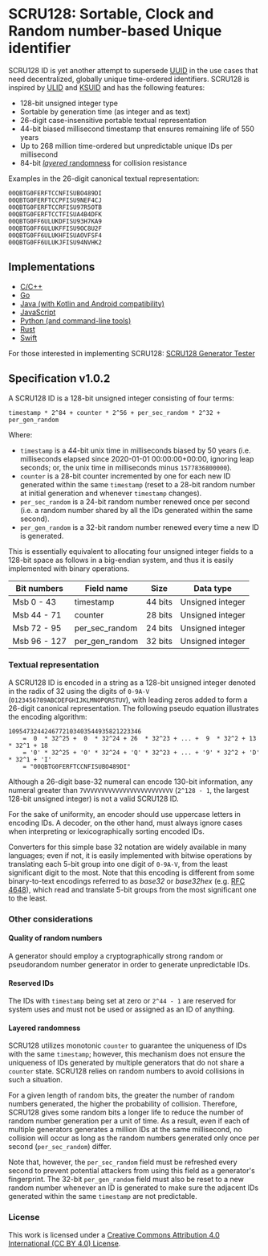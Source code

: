 # SCRU128: Sortable, Clock and Random number-based Unique identifier

SCRU128 ID is yet another attempt to supersede [UUID] in the use cases that need
decentralized, globally unique time-ordered identifiers. SCRU128 is inspired by
[ULID] and [KSUID] and has the following features:

- 128-bit unsigned integer type
- Sortable by generation time (as integer and as text)
- 26-digit case-insensitive portable textual representation
- 44-bit biased millisecond timestamp that ensures remaining life of 550 years
- Up to 268 million time-ordered but unpredictable unique IDs per millisecond
- 84-bit [_layered_ randomness](#layered-randomness) for collision resistance

Examples in the 26-digit canonical textual representation:

```
00QBTG0FERFTCCNFISUBO489DI
00QBTG0FERFTCCPFISU9NEF4CJ
00QBTG0FERFTCCRFISU97R5OTB
00QBTG0FERFTCCTFISUA4B4DFK
00QBTG0FF6ULUKDFISU93H7KA9
00QBTG0FF6ULUKFFISU9OC8U2F
00QBTG0FF6ULUKHFISUAOVFSF4
00QBTG0FF6ULUKJFISU94NVHK2
```

[uuid]: https://en.wikipedia.org/wiki/Universally_unique_identifier
[ulid]: https://github.com/ulid/spec
[ksuid]: https://github.com/segmentio/ksuid

## Implementations

- [C/C++](https://github.com/scru128/c)
- [Go](https://github.com/scru128/go-scru128)
- [Java (with Kotlin and Android compatibility)](https://github.com/scru128/java)
- [JavaScript](https://github.com/scru128/javascript)
- [Python (and command-line tools)](https://github.com/scru128/python)
- [Rust](https://github.com/scru128/rust)
- [Swift](https://github.com/scru128/swift-scru128)

For those interested in implementing SCRU128: [SCRU128 Generator Tester]

[scru128 generator tester]: https://github.com/scru128/gen_test

## Specification v1.0.2

A SCRU128 ID is a 128-bit unsigned integer consisting of four terms:

```
timestamp * 2^84 + counter * 2^56 + per_sec_random * 2^32 + per_gen_random
```

Where:

- `timestamp` is a 44-bit unix time in milliseconds biased by 50 years (i.e.
  milliseconds elapsed since 2020-01-01 00:00:00+00:00, ignoring leap seconds;
  or, the unix time in milliseconds minus `1577836800000`).
- `counter` is a 28-bit counter incremented by one for each new ID generated
  within the same `timestamp` (reset to a 28-bit random number at initial
  generation and whenever `timestamp` changes).
- `per_sec_random` is a 24-bit random number renewed once per second (i.e. a
  random number shared by all the IDs generated within the same second).
- `per_gen_random` is a 32-bit random number renewed every time a new ID is
  generated.

This is essentially equivalent to allocating four unsigned integer fields to a
128-bit space as follows in a big-endian system, and thus it is easily
implemented with binary operations.

| Bit numbers  | Field name     | Size    | Data type        |
| ------------ | -------------- | ------- | ---------------- |
| Msb 0 - 43   | timestamp      | 44 bits | Unsigned integer |
| Msb 44 - 71  | counter        | 28 bits | Unsigned integer |
| Msb 72 - 95  | per_sec_random | 24 bits | Unsigned integer |
| Msb 96 - 127 | per_gen_random | 32 bits | Unsigned integer |

### Textual representation

A SCRU128 ID is encoded in a string as a 128-bit unsigned integer denoted in the
radix of 32 using the digits of `0-9A-V` (`0123456789ABCDEFGHIJKLMNOPQRSTUV`),
with leading zeros added to form a 26-digit canonical representation. The
following pseudo equation illustrates the encoding algorithm:

```
1095473244246772103403544935821223346
    =  0  * 32^25 +  0  * 32^24 + 26  * 32^23 + ... +  9  * 32^2 + 13  * 32^1 + 18
    = '0' * 32^25 + '0' * 32^24 + 'Q' * 32^23 + ... + '9' * 32^2 + 'D' * 32^1 + 'I'
    = "00QBTG0FERFTCCNFISUBO489DI"
```

Although a 26-digit base-32 numeral can encode 130-bit information, any numeral
greater than `7VVVVVVVVVVVVVVVVVVVVVVVVV` (`2^128 - 1`, the largest 128-bit
unsigned integer) is not a valid SCRU128 ID.

For the sake of uniformity, an encoder should use uppercase letters in encoding
IDs. A decoder, on the other hand, must always ignore cases when interpreting or
lexicographically sorting encoded IDs.

Converters for this simple base 32 notation are widely available in many
languages; even if not, it is easily implemented with bitwise operations by
translating each 5-bit group into one digit of `0-9A-V`, from the least
significant digit to the most. Note that this encoding is different from some
binary-to-text encodings referred to as _base32_ or _base32hex_ (e.g. [RFC
4648]), which read and translate 5-bit groups from the most significant one to
the least.

[rfc 4648]: https://www.ietf.org/rfc/rfc4648.txt

### Other considerations

#### Quality of random numbers

A generator should employ a cryptographically strong random or pseudorandom
number generator in order to generate unpredictable IDs.

#### Reserved IDs

The IDs with `timestamp` being set at zero or `2^44 - 1` are reserved for system
uses and must not be used or assigned as an ID of anything.

#### Layered randomness

SCRU128 utilizes monotonic `counter` to guarantee the uniqueness of IDs with the
same `timestamp`; however, this mechanism does not ensure the uniqueness of IDs
generated by multiple generators that do not share a `counter` state. SCRU128
relies on random numbers to avoid collisions in such a situation.

For a given length of random bits, the greater the number of random numbers
generated, the higher the probability of collision. Therefore, SCRU128 gives
some random bits a longer life to reduce the number of random number generation
per a unit of time. As a result, even if each of multiple generators generates a
million IDs at the same millisecond, no collision will occur as long as the
random numbers generated only once per second (`per_sec_random`) differ.

Note that, however, the `per_sec_random` field must be refreshed every second to
prevent potential attackers from using this field as a generator's fingerprint.
The 32-bit `per_gen_random` field must also be reset to a new random number
whenever an ID is generated to make sure the adjacent IDs generated within the
same `timestamp` are not predictable.

### License

This work is licensed under a [Creative Commons Attribution 4.0 International (CC BY 4.0) License](http://creativecommons.org/licenses/by/4.0/).
